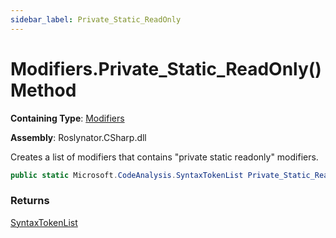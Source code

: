```yaml
---
sidebar_label: Private_Static_ReadOnly
---
```


# Modifiers\.Private\_Static\_ReadOnly\(\) Method

**Containing Type**: [Modifiers](../index.md)

**Assembly**: Roslynator\.CSharp\.dll

  
Creates a list of modifiers that contains "private static readonly" modifiers\.

```csharp
public static Microsoft.CodeAnalysis.SyntaxTokenList Private_Static_ReadOnly()
```

### Returns

[SyntaxTokenList](https://docs.microsoft.com/en-us/dotnet/api/microsoft.codeanalysis.syntaxtokenlist)

